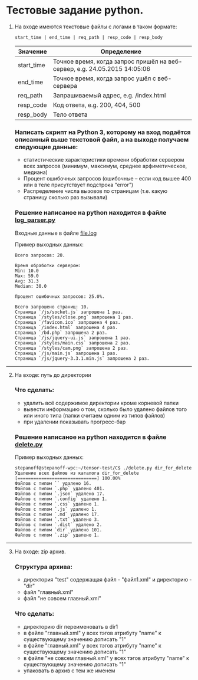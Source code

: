 # Тестовые задание python.

1.  На входе имеются текстовые файлы с логами в таком формате:

    ```
    start_time | end_time | req_path | resp_code | resp_body
    ```

    | Значение   | Определение                                                               |
    | ---------- | ------------------------------------------------------------------------- |
    | start_time | Точное время, когда запрос пришёл на веб-сервер, e.g. 24.05.2015 14:05:06 |
    | end_time   | Точное время, когда запрос ушёл с веб-сервера                             |
    | req_path   | Запрашиваемый адрес, e.g. /index.html                                     |
    | resp_code  | Код ответа, e.g. 200, 404, 500                                            |
    | resp_body  | Тело ответа                                                               |

    ### Написать скрипт на Python 3, которому на вход подаётся описанный выше текстовой файл, а на выходе получаем следующие данные:

    -   статистические характеристики времени обработки сервером всех запросов (минимум, максимум, среднее арфиметическое, медиана)
    -   Процент ошибочных запросов (ошибочные – если код вышее 400 или в теле присутствует подстрока “error”)
    -   Распределение числа вызовов по страницам (т.е. какую страницу сколько раз вызывали)

    ### Решение написаное на **python** находится в файле [log_parser.py](./log_parser.py)

    Входные данные в файле [file.log](./file.log)

    Пример выходных данных:

    ```
    Всего запросов: 20.

    Время обработки сервером:
    Min: 10.0
    Max: 59.0
    Avg: 31.3
    Median: 30.0

    Процент ошибочных запросов: 25.0%.

    Всего запрошено страниц: 10.
    Страница `/js/socket.js` запрошена 1 раз.
    Страница `/styles/close.png` запрошена 1 раз.
    Страница `/favicon.ico` запрошена 4 раз.
    Страница `/index.html` запрошена 4 раз.
    Страница `/bd.php` запрошена 2 раз.
    Страница `/js/jquery-ui.js` запрошена 1 раз.
    Страница `/styles/main.css` запрошена 2 раз.
    Страница `/styles/cam.png` запрошена 2 раз.
    Страница `/js/main.js` запрошена 1 раз.
    Страница `/js/jquery-3.3.1.min.js` запрошена 2 раз.
    ```

---

2.  На входе: путь до директории
    ### Что сделать:
    -   удалить всё содержимое директории кроме корневой папки
    -   вывести информацию о том, сколько было удалено файлов того или иного типа (папки считаем одним из типов файлов)
    -   при удалении показывать прогресс-бар


    ### Решение написаное на **python** находится в файле [delete.py](./delete.py)

    Пример выходных данных:

    ```
    stepanoff@stepanoff-wpc:~/tensor-test/C$ ./delete.py dir_for_delete
    Удаление всех файлов из каталога dir_for_delete
    [==============================] 100.00%
    Файлов с типом `` удалено 16.
    Файлов с типом `.php` удалено 401.
    Файлов с типом `.json` удалено 17.
    Файлов с типом `.config` удалено 1.
    Файлов с типом `.css` удалено 1.
    Файлов с типом `.js` удалено 1.
    Файлов с типом `.md` удалено 17.
    Файлов с типом `.txt` удалено 3.
    Файлов с типом `.dist` удалено 2.
    Файлов с типом `dir` удалено 101.
    Файлов с типом `.zip` удалено 1.
    ```

---

3.  На входе: zip архив.

    ### Cтруктура архива:

    -   директория "test" содержащая файл - "файл1.xml" и директорию - "dir"
    -   файл "главный.xml"
    -   файл "не совсем главный.xml"

    ### Что сделать:

    -   директорию dir переименовать в dir1
    -   в файле "главный.xml" у всех тэгов <tag> атрибуту "name" к существующему значению дописать "1"
    -   в файле "главный.xml" у всех тэгов <tag1> атрибуту "name" к существующему значению дописать "1"
    -   в файле "не совсем главный.xml" у всех тэгов <tag1> атрибуту "name" к существующему значению дописать "1"
    -   упаковать в архив с тем же именем
